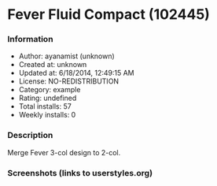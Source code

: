 # Fever Fluid Compact (102445)

### Information
- Author: ayanamist (unknown)
- Created at: unknown
- Updated at: 6/18/2014, 12:49:15 AM
- License: NO-REDISTRIBUTION
- Category: example
- Rating: undefined
- Total installs: 57
- Weekly installs: 0


### Description
Merge Fever 3-col design to 2-col.


### Screenshots (links to userstyles.org)



